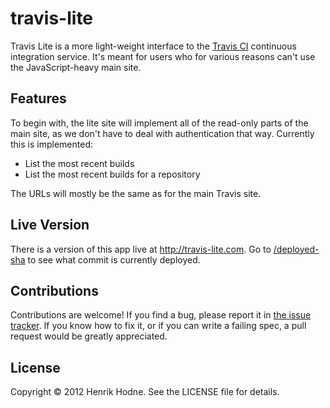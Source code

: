 # travis-lite

Travis Lite is a more light-weight interface to the [Travis CI][] continuous integration service. It's meant for users
who for various reasons can't use the JavaScript-heavy main site.

[Travis CI]: http://travis-ci.org

## Features

To begin with, the lite site will implement all of the read-only parts of the main site, as we don't have to deal with
authentication that way. Currently this is implemented:

* List the most recent builds
* List the most recent builds for a repository

The URLs will mostly be the same as for the main Travis site.

## Live Version

There is a version of this app live at <http://travis-lite.com>. Go to [/deployed-sha][] to see what commit
is currently deployed.

[/deployed-sha]: http://travis-lite.com/deployed-sha

## Contributions

Contributions are welcome! If you find a bug, please report it in [the issue tracker][issues]. If you know how to fix
it, or if you can write a failing spec, a pull request would be greatly appreciated.

[issues]: https://github.com/henrikhodne/travis-lite

## License

Copyright © 2012 Henrik Hodne. See the LICENSE file for details.

